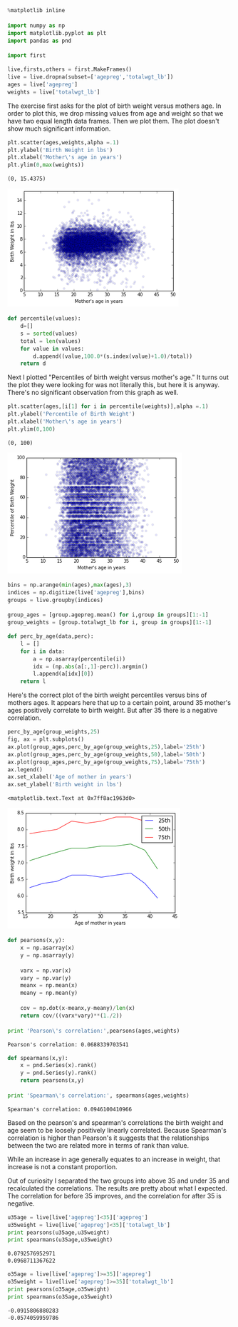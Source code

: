 

```python
%matplotlib inline

import numpy as np
import matplotlib.pyplot as plt
import pandas as pnd

import first
```


```python
live,firsts,others = first.MakeFrames()
live = live.dropna(subset=['agepreg','totalwgt_lb'])
ages = live['agepreg']
weights = live['totalwgt_lb']
```

The exercise first asks for the plot of birth weight versus mothers age.  In order to plot this, we drop missing values from age and weight so that we have two equal length data frames.  Then we plot them.  The plot doesn't show much significant information.


```python
plt.scatter(ages,weights,alpha =.1)
plt.ylabel('Birth Weight in lbs')
plt.xlabel('Mother\'s age in years')
plt.ylim(0,max(weights))
```




    (0, 15.4375)




![png](output_3_1.png)



```python
def percentile(values):
    d=[]
    s = sorted(values)
    total = len(values)
    for value in values:
        d.append((value,100.0*(s.index(value)+1.0)/total))
    return d
```

Next I plotted "Percentiles of birth weight versus mother's age."  It turns out the plot they were looking for was not literally this, but  here it is anyway.  There's no significant observation from this graph as well.


```python
plt.scatter(ages,[i[1] for i in percentile(weights)],alpha =.1)
plt.ylabel('Percentile of Birth Weight')
plt.xlabel('Mother\'s age in years')
plt.ylim(0,100)
```




    (0, 100)




![png](output_7_6_1.png)



```python
bins = np.arange(min(ages),max(ages),3)
indices = np.digitize(live['agepreg'],bins)
groups = live.groupby(indices)

group_ages = [group.agepreg.mean() for i,group in groups][1:-1]
group_weights = [group.totalwgt_lb for i, group in groups][1:-1]
```


```python
def perc_by_age(data,perc):
    l = []
    for i in data:
        a = np.asarray(percentile(i))
        idx = (np.abs(a[:,1]-perc)).argmin()
        l.append(a[idx][0])
    return l
```

Here's the correct plot of the birth weight percentiles versus bins of mothers ages.  It appears here that up to a certain point, around 35 mother's ages positively correlate to birth weight.  But after 35 there is a negative correlation.


```python
perc_by_age(group_weights,25)
fig, ax = plt.subplots()
ax.plot(group_ages,perc_by_age(group_weights,25),label='25th')
ax.plot(group_ages,perc_by_age(group_weights,50),label='50th')
ax.plot(group_ages,perc_by_age(group_weights,75),label='75th')
ax.legend()
ax.set_xlabel('Age of mother in years')
ax.set_ylabel('Birth weight in lbs')
```




    <matplotlib.text.Text at 0x7ff8ac1963d0>




![png](output_10_1.png)



```python
def pearsons(x,y):
    x = np.asarray(x)
    y = np.asarray(y)

    varx = np.var(x)
    vary = np.var(y)
    meanx = np.mean(x)
    meany = np.mean(y)

    cov = np.dot(x-meanx,y-meany)/len(x)
    return cov/((varx*vary)**(1./2))

print 'Pearson\'s correlation:',pearsons(ages,weights)
```

    Pearson's correlation: 0.0688339703541



```python
def spearmans(x,y):
    x = pnd.Series(x).rank()
    y = pnd.Series(y).rank()
    return pearsons(x,y)

print 'Spearman\'s correlation:', spearmans(ages,weights)
```

    Spearman's correlation: 0.0946100410966


Based on the pearson's and spearman's correlations the birth weight and age seem to be loosely positively linearly correlated.  Because Spearman's correlation is higher than Pearson's it suggests that the relationships between the two are related more in terms of rank than value.  <br>

While an increase in age generally equates to an increase in weight, that increase is not a constant proportion.<br>

Out of curiosity I separated the two groups into above 35 and under 35 and recalculated the correlations.  The results are pretty about what I expected. The correlation for before 35 improves, and the correlation for after 35 is negative.


```python
u35age = live[live['agepreg']<35]['agepreg']
u35weight = live[live['agepreg']<35]['totalwgt_lb']
print pearsons(u35age,u35weight)
print spearmans(u35age,u35weight)
```

    0.0792576952971
    0.0968711367622



```python
o35age = live[live['agepreg']>=35]['agepreg']
o35weight = live[live['agepreg']>=35]['totalwgt_lb']
print pearsons(o35age,o35weight)
print spearmans(o35age,o35weight)
```

    -0.0915806880283
    -0.0574059959786
